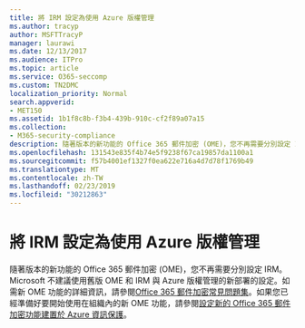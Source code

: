 ```yaml
---
title: 將 IRM 設定為使用 Azure 版權管理
ms.author: tracyp
author: MSFTTracyP
manager: laurawi
ms.date: 12/13/2017
ms.audience: ITPro
ms.topic: article
ms.service: O365-seccomp
ms.custom: TN2DMC
localization_priority: Normal
search.appverid:
- MET150
ms.assetid: 1b1f8c8b-f3b4-439b-910c-cf2f89a07a15
ms.collection:
- M365-security-compliance
description: 隨著版本的新功能的 Office 365 郵件加密 (OME)，您不再需要分別設定 IRM。Microsoft 不建議使用舊版 OME 和 IRM 與 Azure 版權管理的新部署的設定。如需新 OME 功能的詳細資訊，請參閱 Office 365 郵件加密常見問題集。如果您準備好要開始使用在組織內的新 OME 功能，請參閱 Set up 新 Office 365 郵件加密功能建置在上方的 Azure 資訊保護。
ms.openlocfilehash: 131543e835f4b74e5f9238f67ca19857da1100a1
ms.sourcegitcommit: f57b4001ef1327f0ea622e716a4d7d78f1769b49
ms.translationtype: MT
ms.contentlocale: zh-TW
ms.lasthandoff: 02/23/2019
ms.locfileid: "30212863"
---
```

# <a name="configure-irm-to-use-azure-rights-management"></a>將 IRM 設定為使用 Azure 版權管理

隨著版本的新功能的 Office 365 郵件加密 (OME)，您不再需要分別設定 IRM。Microsoft 不建議使用舊版 OME 和 IRM 與 Azure 版權管理的新部署的設定。如需新 OME 功能的詳細資訊，請參閱[Office 365 郵件加密常見問題集](https://support.office.com/article/0432dce9-d9b6-4e73-8a13-4a932eb0081e)。如果您已經準備好要開始使用在組織內的新 OME 功能，請參閱[設定新的 Office 365 郵件加密功能建置於 Azure 資訊保護](https://support.office.com/article/7ff0c040-b25c-4378-9904-b1b50210d00e)。
  

